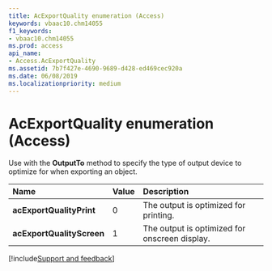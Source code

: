 ```yaml
---
title: AcExportQuality enumeration (Access)
keywords: vbaac10.chm14055
f1_keywords:
- vbaac10.chm14055
ms.prod: access
api_name:
- Access.AcExportQuality
ms.assetid: 7b7f427e-4690-9689-d428-ed469cec920a
ms.date: 06/08/2019
ms.localizationpriority: medium
---
```



# AcExportQuality enumeration (Access)

Use with the **OutputTo** method to specify the type of output device to optimize for when exporting an object.

|Name|Value|Description|
|:-----|:-----|:-----|
|**acExportQualityPrint**|0|The output is optimized for printing.|
|**acExportQualityScreen**|1|The output is optimized for onscreen display.|

[!include[Support and feedback](~/includes/feedback-boilerplate.md)]
